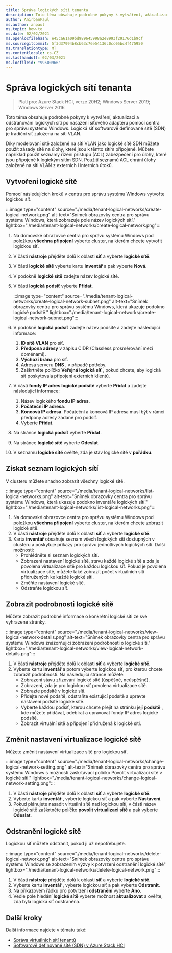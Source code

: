 ```yaml
---
title: Správa logických sítí tenanta
description: Toto téma obsahuje podrobné pokyny k vytváření, aktualizaci a odstraňování logických sítí po nasazení síťového adaptéru pomocí centra pro správu systému Windows.
author: AnirbanPaul
ms.author: anpaul
ms.topic: how-to
ms.date: 02/02/2021
ms.openlocfilehash: e45ca61a09bd989645998a2e8993f29176d1b9cf
ms.sourcegitcommit: 5f3d37994b8cb63c76e54136c0cc05bc4f475950
ms.translationtype: MT
ms.contentlocale: cs-CZ
ms.lasthandoff: 02/03/2021
ms.locfileid: "99500966"
---
```

# <a name="manage-tenant-logical-networks"></a>Správa logických sítí tenanta

>Platí pro: Azure Stack HCI, verze 20H2; Windows Server 2019; Windows Server 2016

Toto téma obsahuje podrobné pokyny k vytváření, aktualizaci a odstraňování logických sítí po nasazení síťového adaptéru pomocí centra pro správu systému Windows. Logická síť softwarově definované sítě (SDN) je tradiční síť založená na síti VLAN.

Díky modelování sítě založené na síti VLAN jako logické sítě SDN můžete použít zásady sítě na úlohy, které jsou k těmto sítím připojené. Můžete například použít seznamy řízení přístupu (ACL) zabezpečení pro úlohy, které jsou připojené k logickým sítím SDN. Použití seznamů ACL chrání úlohy založené na síti VLAN z externích i interních útoků.

## <a name="create-a-logical-network"></a>Vytvoření logické sítě
Pomocí následujících kroků v centru pro správu systému Windows vytvořte logickou síť.

:::image type="content" source="./media/tenant-logical-networks/create-logical-network.png" alt-text="Snímek obrazovky centra pro správu systému Windows, která zobrazuje pole název logických sítí." lightbox="./media/tenant-logical-networks/create-logical-network.png":::

1. Na domovské obrazovce centra pro správu systému Windows pod položkou **všechna připojení** vyberte cluster, na kterém chcete vytvořit logickou síť.
1. V části **nástroje** přejděte dolů k oblasti **síť** a vyberte **logické sítě**.
1. V části **logické sítě** vyberte kartu **inventář** a pak vyberte **Nová**.
1. V podokně **logické sítě** zadejte název logické sítě.
1. V části **logická podsíť** vyberte **Přidat**.

    :::image type="content" source="./media/tenant-logical-networks/create-logical-network-subnet.png" alt-text="Snímek obrazovky centra pro správu systému Windows, která ukazuje podokno logické podsítě." lightbox="./media/tenant-logical-networks/create-logical-network-subnet.png":::

1. V podokně **logická podsíť** zadejte název podsítě a zadejte následující informace:
    1. **ID sítě VLAN** pro síť.
    1. **Předpona adresy** v zápisu CIDR (Classless prosměrování mezi doménami).
    1. **Výchozí brána** pro síť.
    1. Adresa serveru **DNS** , v případě potřeby.
    1. Zaškrtněte políčko **Veřejná logická síť** , pokud chcete, aby logická síť poskytovala připojení externích klientů.
1. V části **fondy IP adres logické podsítě** vyberte **Přidat** a zadejte následující informace:
    1. Název logického **fondu IP adres**.
    1. **Počáteční IP adresa**.
    1. **Koncová IP adresa**. Počáteční a koncová IP adresa musí být v rámci předpony adresy zadané pro podsíť.
    1. Vyberte **Přidat**.
1. Na stránce **logická podsíť** vyberte **Přidat**.
1. Na stránce **logické sítě** vyberte **Odeslat**.
1. V seznamu **logické sítě** ověřte, zda je stav logické sítě v **pořádku**.

## <a name="get-a-list-of-logical-networks"></a>Získat seznam logických sítí
V clusteru můžete snadno zobrazit všechny logické sítě.

:::image type="content" source="./media/tenant-logical-networks/list-logical-networks.png" alt-text="Snímek obrazovky centra pro správu systému Windows, která ukazuje podokno inventáře logických sítí." lightbox="./media/tenant-logical-networks/list-logical-networks.png":::

1. Na domovské obrazovce centra pro správu systému Windows pod položkou **všechna připojení** vyberte cluster, na kterém chcete zobrazit logické sítě.
1. V části **nástroje** přejděte dolů k oblasti **síť** a vyberte **logické sítě**.
1. Karta **inventář** obsahuje seznam všech logických sítí dostupných v clusteru a poskytuje příkazy pro správu jednotlivých logických sítí. Další možnosti:
    - Prohlédněte si seznam logických sítí.
    - Zobrazení nastavení logické sítě, stavu každé logické sítě a zda je povolena virtualizace sítě pro každou logickou síť. Pokud je povolena virtualizace sítě, můžete také zobrazit počet virtuálních sítí přidružených ke každé logické síti.
    - Změňte nastavení logické sítě.
    - Odstraňte logickou síť.

## <a name="view-logical-network-details"></a>Zobrazit podrobnosti logické sítě
Můžete zobrazit podrobné informace o konkrétní logické síti ze své vyhrazené stránky.

:::image type="content" source="./media/tenant-logical-networks/view-logical-network-details.png" alt-text="Snímek obrazovky centra pro správu systému Windows znázorňující zobrazení podrobností o logické síti." lightbox="./media/tenant-logical-networks/view-logical-network-details.png":::

1. V části **nástroje** přejděte dolů k oblasti **síť** a vyberte **logické sítě**.
1. Vyberte kartu **inventář** a potom vyberte logickou síť, pro kterou chcete zobrazit podrobnosti. Na následující stránce můžete:
    - Zobrazení stavu zřizování logické sítě (úspěšné, neúspěšné).
    - Zobrazení, zda je pro logickou síť povolena virtualizace sítě.
    - Zobrazte podsítě v logické síti.
    - Přidejte nové podsítě, odstraňte existující podsítě a upravte nastavení podsítě logické sítě.
    - Vyberte každou podsíť, kterou chcete přejít na stránku její **podsítě** , kde můžete přidávat, odebírat a upravovat fondy IP adres logické podsítě.
    - Zobrazit virtuální sítě a připojení přidružená k logické síti.

## <a name="change-a-logical-networks-virtualization-setting"></a>Změnit nastavení virtualizace logické sítě
Můžete změnit nastavení virtualizace sítě pro logickou síť.

:::image type="content" source="./media/tenant-logical-networks/change-logical-network-setting.png" alt-text="Snímek obrazovky centra pro správu systému Windows s možností zaškrtávací políčko Povolit virtualizaci sítě v logické síti." lightbox="./media/tenant-logical-networks/change-logical-network-setting.png":::

1. V části **nástroje** přejděte dolů k oblasti **síť** a vyberte **logické sítě**.
1. Vyberte kartu **inventář** , vyberte logickou síť a pak vyberte **Nastavení**.
1. Pokud plánujete nasadit virtuální sítě nad logickou sítí, v části název logické sítě zaškrtněte políčko **povolit virtualizaci sítě** a pak vyberte **Odeslat**.

## <a name="delete-a-logical-network"></a>Odstranění logické sítě
Logickou síť můžete odstranit, pokud ji už nepotřebujete.

:::image type="content" source="./media/tenant-logical-networks/delete-logical-network.png" alt-text="Snímek obrazovky centra pro správu systému Windows se zobrazením výzvy k potvrzení odstranění logické sítě" lightbox="./media/tenant-logical-networks/delete-logical-network.png":::

1. V části **nástroje** přejděte dolů k oblasti **síť** a vyberte **logické sítě**.
1. Vyberte kartu **inventář** , vyberte logickou síť a pak vyberte **Odstranit**.
1. Na příkazovém řádku pro potvrzení **odstranění** vyberte **Ano**.
1. Vedle pole hledání **logické sítě** vyberte možnost **aktualizovat** a ověřte, zda byla logická síť odstraněna.

## <a name="next-steps"></a>Další kroky
Další informace najdete v tématu také:
- [Správa virtuálních sítí tenantů](tenant-virtual-networks.md)
- [Softwarově definované sítě (SDN) v Azure Stack HCI](../concepts/software-defined-networking.md)
